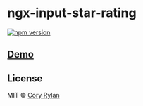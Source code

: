 # ngx-input-star-rating

[![npm version](https://badge.fury.io/js/ngx-input-star-rating.svg)](https://badge.fury.io/js/ngx-input-star-rating)

## [Demo]()

## License

MIT © [Cory Rylan](https://coryrylan.com)